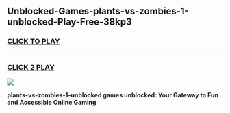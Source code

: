 
## Unblocked-Games-plants-vs-zombies-1-unblocked-Play-Free-38kp3
<h3>
<a href="https://premium76.site?title=plants-vs-zombies-1-unblocked&ref=10A">CLICK TO PLAY</a></h3>
<hr>

<h3>
<a href="https://premium76.site?title=plants-vs-zombies-1-unblocked&ref=10A">CLICK 2 PLAY</a>
  
</h3>

<a href="https://premium76.site?title=plants-vs-zombies-1-unblocked&ref=10A"><img src="https://clearcache.store/games.png"></a>


**plants-vs-zombies-1-unblocked games unblocked: Your Gateway to Fun and Accessible Online Gaming**
